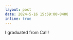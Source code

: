 ```yaml
---
layout: post
date: 2024-5-16 15:59:00-0400
inline: true
---
```


<!-- A simple inline announcement. -->
I graduated from Cal!!